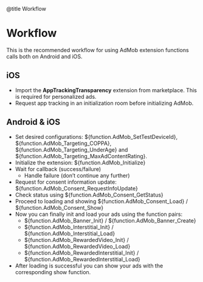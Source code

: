 @title Workflow

# Workflow

This is the recommended workflow for using AdMob extension functions calls both on Android and iOS.

## iOS

* Import the **AppTrackingTransparency** extension from marketplace. This is required for personalized ads.
* Request app tracking in an initialization room before initializing AdMob.

## Android & iOS

* Set desired configurations: ${function.AdMob_SetTestDeviceId}, ${function.AdMob_Targeting_COPPA}, ${function.AdMob_Targeting_UnderAge} and ${function.AdMob_Targeting_MaxAdContentRating}.
* Initialize the extension: ${function.AdMob_Initialize}
* Wait for callback (success/failure)
  * Handle failure (don’t continue any further)
* Request for consent information update: ${function.AdMob_Consent_RequestInfoUpdate}
* Check status using ${function.AdMob_Consent_GetStatus}
* Proceed to loading and showing ${function.AdMob_Consent_Load} / ${function.AdMob_Consent_Show}
* Now you can finally init and load your ads using the function pairs:
  * ${function.AdMob_Banner_Init} / ${function.AdMob_Banner_Create}
  * ${function.AdMob_Interstitial_Init} / ${function.AdMob_Interstitial_Load}
  * ${function.AdMob_RewardedVideo_Init} / ${function.AdMob_RewardedVideo_Load}
  * ${function.AdMob_RewardedInterstitial_Init} / ${function.AdMob_RewardedInterstitial_Load}
* After loading is successful you can show your ads with the corresponding show function.
